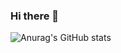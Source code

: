 ### Hi there 👋


![Anurag's GitHub stats](https://github-readme-stats.vercel.app/api?username=vinivma&count_private=true&show_icons=true&theme=synthwave)


<!--
**ViniVMA/vinivma** is a ✨ _special_ ✨ repository because its `README.md` (this file) appears on your GitHub profile.

Here are some ideas to get you started:

- 🔭 I’m currently working on ...
- 🌱 I’m currently learning ...
- 👯 I’m looking to collaborate on ...
- 🤔 I’m looking for help with ...
- 💬 Ask me about ...
- 📫 How to reach me: ...
- 😄 Pronouns: ...
- ⚡ Fun fact: ...
-->
